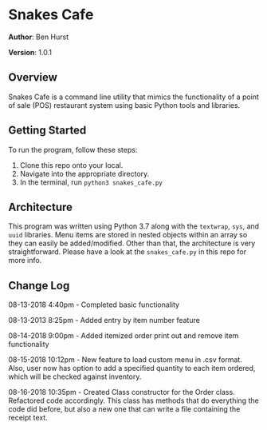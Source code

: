 
# Snakes Cafe

  

**Author**: Ben Hurst

**Version**: 1.0.1

  

## Overview

Snakes Cafe is a command line utility that mimics the functionality of a point of sale (POS) restaurant system using basic Python tools and libraries.

## Getting Started
To run the program, follow these steps:
 1. Clone this repo onto your local.
 2. Navigate into the appropriate directory.
 3. In the terminal, run ```python3 snakes_cafe.py```

  

## Architecture

This program was written using Python 3.7 along with the ```textwrap```, ```sys```, and ```uuid``` libraries. Menu items are stored in nested objects within an array so they can easily be added/modified. Other than that, the architecture is very straightforward. Please have a look at the ```snakes_cafe.py``` in this repo for more info.

  
## Change Log

08-13-2018 4:40pm - Completed basic functionality

08-13-2013 8:25pm - Added entry by item number feature

08-14-2018 9:00pm - Added itemized order print out and remove item functionality

08-15-2018 10:12pm - New feature to load custom menu in .csv format. Also, user now has option to add a specified quantity to each item ordered, which will be checked against inventory.

08-16-2018 10:35pm - Created Class constructor for the Order class. Refactored code accordingly. This class has methods that do everything the code did before, but also a new one that can write a file containing the receipt text.